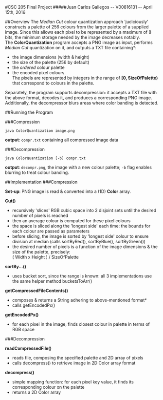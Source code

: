 #CSC 205 Final Project
#####Juan Carlos Gallegos -- V00816131 -- April 15th, 2016

##Overview
The *Median Cut* colour quantization approach 'judiciously' constructs a palette of 256 colours from the larger palette of a supplied image. Since this allows each pixel to be represented by a maximum of 8 bits, the minimum storage needed by the image decreases notably.  
The **ColorQuantization** program accepts a PNG image as input, performs *Median Cut* quantization on it, and outputs a TXT file containing*:   

* the image dimensions (width & height)  
* the size of the palette (256 by default)   
* the *ordered* colour palette  
* the encoded pixel colours.  
The pixels are represented by integers in the range of **[0, SizeOfPalette)** that correspond to colours in the palette.

Separately, the program supports decompression: it accepts a TXT file with the above format, decodes it, and produces a corresponding PNG image.  
Additionally, the decompressor blurs areas where color banding is detected.

##Running the Program

###Compression

`java ColorQuantization image.png`  
  
**output**: `compr.txt` containing all compressed image data

###Decompression

`java ColorQuantization [-b] compr.txt`

**output**: `decompr.png`, the image with a new colour palette; `-b` flag enables blurring to treat colour banding.


##Implementation
###Compression

**Set-up**: PNG image is read & converted into a (1D) **Color** array.  

**Cut()**   

* recursively 'slices' RGB cubic space into 2 disjoint sets until the desired number of pixels is reached 
* then an average colour is computed for these pixel colours
* the space is sliced along the 'longest side' each time: the bounds for each colour are passed as parameters
* before slicing, the image is sorted by 'longest side' colour to ensure division at median (calls sortByRed(), sortByBlue(), sortByGreen())
* the desired number of pixels is a function of the image dimensions & the size of the palette, precisely:   
( Width x Height ) / SizeOfPalette  

**sortBy...()**

* uses bucket sort, since the range is known: all 3 implementations use the same helper method bucketsToArr()

**getCompressedFileContents()**  

* composes & returns a String adhering to above-mentioned format* 
* calls getEncodedPx()

**getEncodedPx()**  

* for each pixel in the image, finds closest colour in palette in terms of RGB space

###Decompression

**readCompressedFile()**  

* reads file, composing the specified palette and 2D array of pixels
* calls decompress() to retrieve image in 2D Color array format

**decompress()**

* simple mapping function: for each pixel key value, it finds its corresponding colour on the palette
* returns a 2D Color array